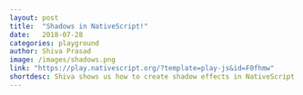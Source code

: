 ```yaml
---
layout: post
title:  "Shadows in NativeScript!"
date:   2018-07-28
categories: playground
author: Shiva Prasad
image: /images/shadows.png
link: "https://play.nativescript.org/?template=play-js&id=F0fhmw"
shortdesc: Shiva shows us how to create shadow effects in NativeScript without using any plugins
---
```

